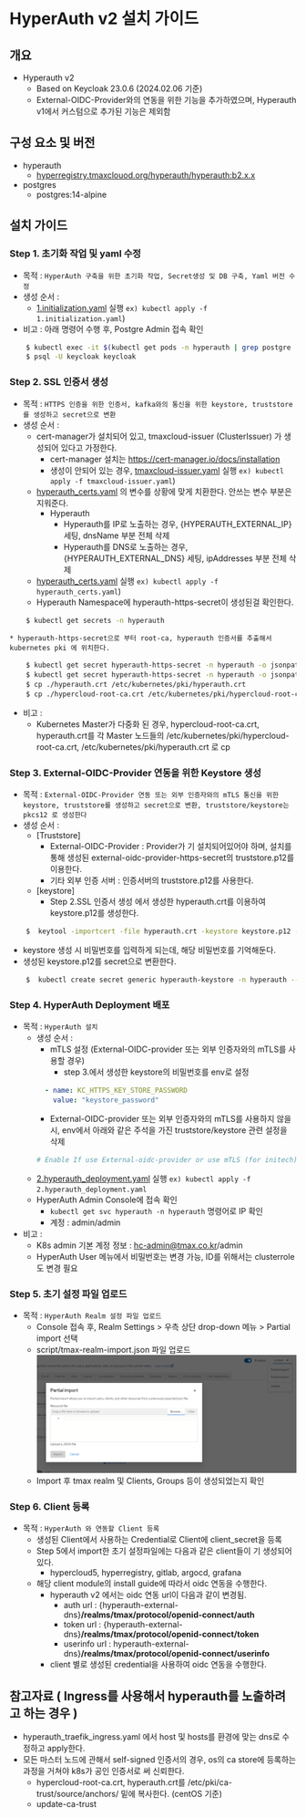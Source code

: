 # HyperAuth v2 설치 가이드
## 개요
* Hyperauth v2
  * Based on Keycloak 23.0.6 (2024.02.06 기준)
  * External-OIDC-Provider와의 연동을 위한 기능을 추가하였으며, Hyperauth v1에서 커스텀으로 추가된 기능은 제외함
## 구성 요소 및 버전
* hyperauth
    * [hyperregistry.tmaxclouod.org/hyperauth/hyperauth:b2.x.x](https://hyperregistry.tmaxcloud.org/harbor/projects/20/repositories/hyperauth)
* postgres
    * postgres:14-alpine


## 설치 가이드  

### Step 1. 초기화 작업 및 yaml 수정
* 목적 : `HyperAuth 구축을 위한 초기화 작업, Secret생성 및 DB 구축, Yaml 버전 수정`
* 생성 순서 :
   * [1.initialization.yaml](manifest/1.initialization.yaml) 실행 `ex) kubectl apply -f 1.initialization.yaml`)
* 비고 : 아래 명령어 수행 후, Postgre Admin 접속 확인
```bash
    $ kubectl exec -it $(kubectl get pods -n hyperauth | grep postgre | cut -d ' ' -f1) -n hyperauth -- bash
    $ psql -U keycloak keycloak
 ```

### Step 2. SSL 인증서 생성
* 목적 : `HTTPS 인증을 위한 인증서, kafka와의 통신을 위한 keystore, truststore를 생성하고 secret으로 변환`
* 생성 순서 :
  * cert-manager가 설치되어 있고, tmaxcloud-issuer (ClusterIssuer) 가 생성되어 있다고 가정한다.
    * cert-manager 설치는 https://cert-manager.io/docs/installation
    * 생성이 안되어 있는 경우, [tmaxcloud-issuer.yaml](manifest/tmaxcloud-issuer.yaml) 실행 `ex) kubectl apply -f tmaxcloud-issuer.yaml`)
  * [hyperauth_certs.yaml](manifest/hyperauth_certs.yaml) 의 변수를 상황에 맞게 치환한다. 안쓰는 변수 부분은 지워준다.
    * Hyperauth
      * Hyperauth를 IP로 노출하는 경우, {HYPERAUTH_EXTERNAL_IP} 세팅, dnsName 부분 전체 삭제
      * Hyperauth를 DNS로 노출하는 경우, {HYPERAUTH_EXTERNAL_DNS} 세팅, ipAddresses 부분 전체 삭제
  *  [hyperauth_certs.yaml](manifest/hyperauth_certs.yaml) 실행 `ex) kubectl apply -f hyperauth_certs.yaml`)
  *  Hyperauth Namespace에 hyperauth-https-secret이 생성된걸 확인한다.
```bash
    $ kubectl get secrets -n hyperauth
 ``` 	 	  		 	
 	* hyperauth-https-secret으로 부터 root-ca, hyperauth 인증서를 추출해서 kubernetes pki 에 위치한다.
```bash
    $ kubectl get secret hyperauth-https-secret -n hyperauth -o jsonpath="{['data']['tls\.crt']}" | base64 -d > ./hyperauth.crt
    $ kubectl get secret hyperauth-https-secret -n hyperauth -o jsonpath="{['data']['ca\.crt']}" | base64 -d > ./hypercloud-root-ca.crt
    $ cp ./hyperauth.crt /etc/kubernetes/pki/hyperauth.crt
    $ cp ./hypercloud-root-ca.crt /etc/kubernetes/pki/hypercloud-root-ca.crt
 ``` 
* 비고 :
  * Kubernetes Master가 다중화 된 경우, hypercloud-root-ca.crt, hyperauth.crt를 각 Master 노드들의 /etc/kubernetes/pki/hypercloud-root-ca.crt, /etc/kubernetes/pki/hyperauth.crt 로 cp

### Step 3. External-OIDC-Provider 연동을 위한 Keystore 생성
* 목적 : `External-OIDC-Provider 연동 또는 외부 인증자와의 mTLS 통신을 위한 keystore, truststore를 생성하고 secret으로 변환, truststore/keystore는 pkcs12 로 생성한다`
* 생성 순서 :
  * [Truststore]
    * External-OIDC-Provider : Provider가 기 설치되어있어야 하며, 설치를 통해 생성된 external-oidc-provider-https-secret의 truststore.p12를 이용한다. 
    * 기타 외부 인증 서버 : 인증서버의 truststore.p12를 사용한다.
  * [keystore]
    * Step 2.SSL 인증서 생성 에서 생성한 hyperauth.crt를 이용하여 keystore.p12를 생성한다.
```bash
    $  keytool -importcert -file hyperauth.crt -keystore keystore.p12 -alias hyperauth_keystore
```
  * keystore 생성 시 비밀번호를 입력하게 되는데, 해당 비밀번호를 기억해둔다.
  * 생성된 keystore.p12를 secret으로 변환한다.
```bash  
    $  kubectl create secret generic hyperauth-keystore -n hyperauth --from-file=keystore.p12 
```

### Step 4. HyperAuth Deployment 배포
* 목적 : `HyperAuth 설치`
  * 생성 순서 :  
    * mTLS 설정 (External-OIDC-provider 또는 외부 인증자와의 mTLS를 사용할 경우) 
      * step 3.에서 생성한 keystore의 비밀번호를 env로 설정
    ```yaml
      - name: KC_HTTPS_KEY_STORE_PASSWORD
        value: "keystore_password"
    ```
    * External-OIDC-provider 또는 외부 인증자와의 mTLS를 사용하지 않을 시, env에서 아래와 같은 주석을 가진 truststore/keystore 관련 설정을 삭제
    ```yaml
    # Enable If use External-oidc-provider or use mTLS (for initech)
    ```
  * [2.hyperauth_deployment.yaml](manifest/2.hyperauth_deployment.yaml) 실행 `ex) kubectl apply -f 2.hyperauth_deployment.yaml`
  * HyperAuth Admin Console에 접속 확인
    * `kubectl get svc hyperauth -n hyperauth` 명령어로 IP 확인
    * 계정 : admin/admin
* 비고 :
  * K8s admin 기본 계정 정보 : hc-admin@tmax.co.kr/admin
  * HyperAuth User 메뉴에서 비밀번호는 변경 가능, ID를 위해서는 clusterrole도 변경 필요

### Step 5. 초기 설정 파일 업로드
* 목적 : `HyperAuth Realm 설정 파일 업로드`
  * Console 접속 후, Realm Settings > 우측 상단 drop-down 메뉴 > Partial import 선택
  * script/tmax-realm-import.json 파일 업로드
    ![realm-import.png](img.png)  
  * Import 후 tmax realm 및 Clients, Groups 등이 생성되었는지 확인

### Step 6. Client 등록
* 목적 : `HyperAuth 와 연동할 Client 등록`
  * 생성된 Client에서 사용하는 Credential로 Client에 client_secret을 등록  
  * Step 5에서 import한 초기 설정파일에는 다음과 같은 client들이 기 생성되어있다. 
    * hypercloud5, hyperregistry, gitlab, argocd, grafana
  * 해당 client module의 install guide에 따라서 oidc 연동을 수행한다.
    * hyperauth v2 에서는 oidc 연동 url이 다음과 같이 변경됨.
      * auth url : {hyperauth-external-dns}__/realms/tmax/protocol/openid-connect/auth__
      * token url : {hyperauth-external-dns}__/realms/tmax/protocol/openid-connect/token__
      * userinfo url : hyperauth-external-dns}__/realms/tmax/protocol/openid-connect/userinfo__ 
    * client 별로 생성된 credential을 사용하여 oidc 연동을 수행한다.

## 참고자료 ( Ingress를 사용해서 hyperauth를 노출하려고 하는 경우 )
* hyperauth_traefik_ingress.yaml 에서 host 및 hosts를 환경에 맞는 dns로 수정하고 apply한다.
* 모든 마스터 노드에 관해서 self-signed 인증서의 경우, os의 ca store에 등록하는 과정을 거쳐야 k8s가 공인 인증서로 써 신뢰한다.
  * hypercloud-root-ca.crt, hyperauth.crt를 /etc/pki/ca-trust/source/anchors/ 밑에 복사한다. (centOS 기준)
  * update-ca-trust  	
    